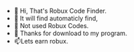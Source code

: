- 👋 Hi, That's Robux Code Finder.
- 👀 It will find automaticly find,
- 🌱 Not used Robux Codes.
- 💞️ Thanks for download to my program.
- 📫Lets earn robux.
